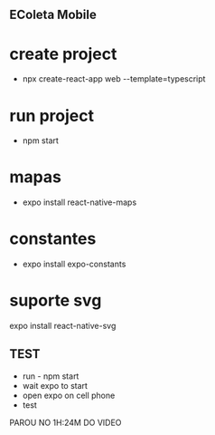 ## EColeta Mobile

# create project  
- npx create-react-app web --template=typescript

# run project  
- npm start

# mapas
- expo install react-native-maps

# constantes
- expo install expo-constants

# suporte svg
expo install react-native-svg

## TEST
- run - npm start
- wait expo to start
- open expo on cell phone
- test

PAROU NO 1H:24M DO VIDEO
